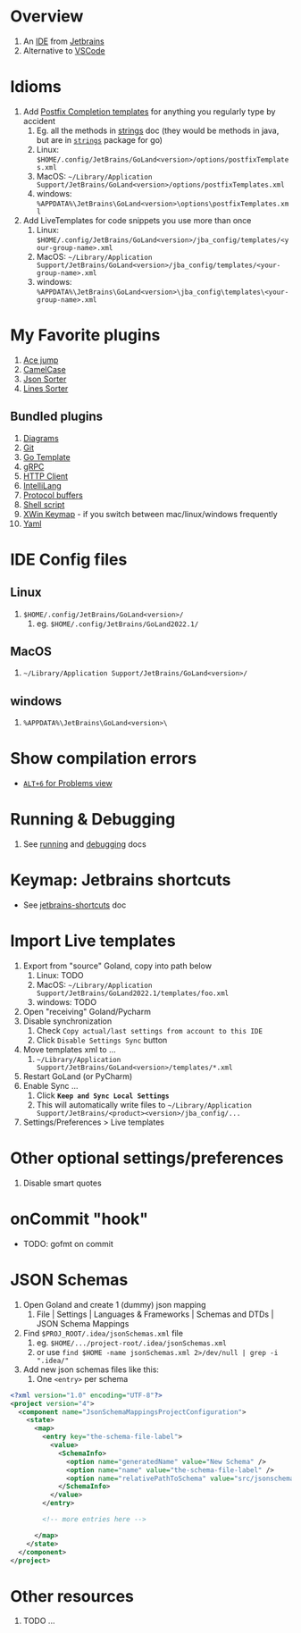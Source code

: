 # Overview
1. An [IDE](https://en.wikipedia.org/wiki/Integrated_development_environment) from [Jetbrains](https://www.jetbrains.com/)
1. Alternative to [VSCode](https://code.visualstudio.com/)


# Idioms
1. Add [Postfix Completion templates](https://www.jetbrains.com/help/go/settings-postfix-completion.html) for anything you regularly type by accident
    1. Eg. all the methods in [strings](./strings.md) doc (they would be methods in java, but are in [`strings`](https://pkg.go.dev/strings) package for go)
    1. Linux: `$HOME/.config/JetBrains/GoLand<version>/options/postfixTemplates.xml`
    1. MacOS: `~/Library/Application Support/JetBrains/GoLand<version>/options/postfixTemplates.xml`
    1. windows: `%APPDATA%\JetBrains\GoLand<version>\options\postfixTemplates.xml`
1. Add LiveTemplates for code snippets you use more than once
    1. Linux: `$HOME/.config/JetBrains/GoLand<version>/jba_config/templates/<your-group-name>.xml`
    1. MacOS: `~/Library/Application Support/JetBrains/GoLand<version>/jba_config/templates/<your-group-name>.xml`
    1. windows: `%APPDATA%\JetBrains\GoLand<version>\jba_config\templates\<your-group-name>.xml`


# My Favorite plugins
1. [Ace jump](https://plugins.jetbrains.com/plugin/7086-acejump)
1. [CamelCase](https://plugins.jetbrains.com/plugin/7160-camelcase)
1. [Json Sorter](https://plugins.jetbrains.com/plugin/11104-json-sorter)
1. [Lines Sorter](https://plugins.jetbrains.com/plugin/5919-lines-sorter)


## Bundled plugins
1. [Diagrams](https://www.jetbrains.com/help/go/diagrams.html)
1. [Git](https://plugins.jetbrains.com/plugin/13173-git)
1. [Go Template](https://www.jetbrains.com/help/go/integration-with-go-templates.html)
1. [gRPC](https://plugins.jetbrains.com/plugin/16889-grpc)
1. [HTTP Client](https://www.jetbrains.com/help/go/http-client-in-product-code-editor.html)
1. [IntelliLang](https://plugins.jetbrains.com/plugin/13374-intellilang)
1. [Protocol buffers](https://plugins.jetbrains.com/plugin/8277-protobuf-support)
1. [Shell script](https://plugins.jetbrains.com/plugin/13122-shell-script)
1. [XWin Keymap](https://plugins.jetbrains.com/plugin/13094-xwin-keymap) - if you switch between mac/linux/windows frequently
1. [Yaml](https://plugins.jetbrains.com/plugin/13126-yaml)


# IDE Config files
## Linux
1. `$HOME/.config/JetBrains/GoLand<version>/`
    1. eg. `$HOME/.config/JetBrains/GoLand2022.1/`

## MacOS
1. `~/Library/Application Support/JetBrains/GoLand<version>/`

## windows
1. `%APPDATA%\JetBrains\GoLand<version>\`


# Show compilation errors
- [`ALT+6` for Problems view](https://www.jetbrains.com/help/go/problems-tool-window.html)


# Running & Debugging
1. See [running](./running.md) and [debugging](./debugging.md) docs


# Keymap: Jetbrains shortcuts
- See [jetbrains-shortcuts](../macos/jetbrains-shortcuts.md) doc

# Import Live templates
1. Export from "source" Goland, copy into path below
    1. Linux: TODO
    1. MacOS: `~/Library/Application Support/JetBrains/GoLand2022.1/templates/foo.xml`
    1. windows: TODO
1. Open "receiving" Goland/Pycharm
1. Disable synchronization
    1. Check `Copy actual/last settings from account to this IDE`
    1. Click `Disable Settings Sync` button
1. Move templates xml to ...
    1. `~/Library/Application Support/JetBrains/GoLand<version>/templates/*.xml`
1. Restart GoLand (or PyCharm)
1. Enable Sync ...
    1. Click **`Keep and Sync Local Settings`**
    1. This will automatically write files to `~/Library/Application Support/JetBrains/<product><version>/jba_config/...`
1. Settings/Preferences > Live templates


# Other optional settings/preferences
1. Disable smart quotes


# onCommit "hook"
- TODO: gofmt on commit


# JSON Schemas
1. Open Goland and create 1 (dummy) json mapping
    1. File | Settings | Languages & Frameworks | Schemas and DTDs | JSON Schema Mappings
1. Find `$PROJ_ROOT/.idea/jsonSchemas.xml` file
    1. eg. `$HOME/.../project-root/.idea/jsonSchemas.xml`
    1. or use `find $HOME -name jsonSchemas.xml 2>/dev/null | grep -i ".idea/"`
1. Add new json schemas files like this:
    1. One `<entry>` per schema
```xml
<?xml version="1.0" encoding="UTF-8"?>
<project version="4">
  <component name="JsonSchemaMappingsProjectConfiguration">
    <state>
      <map>
        <entry key="the-schema-file-label">
          <value>
            <SchemaInfo>
              <option name="generatedName" value="New Schema" />
              <option name="name" value="the-schema-file-label" />
              <option name="relativePathToSchema" value="src/jsonschema/request.schema.json" />
            </SchemaInfo>
          </value>
        </entry>

        <!-- more entries here -->

      </map>
    </state>
  </component>
</project>
```


# Other resources
1. TODO ...
